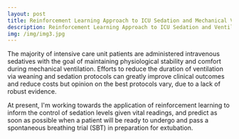 ```yaml
---
layout: post
title: Reinforcement Learning Approach to ICU Sedation and Mechanical Ventilator Management
description: Reinforcement Learning Approach to ICU Sedation and Ventilator Management
img: /img/img3.jpg
---
```


The majority of intensive care unit patients are administered intravenous sedatives with the goal of maintaining physiological stability and comfort during mechanical ventilation. Efforts to reduce the duration of ventilation via weaning and sedation protocols can greatly improve clinical outcomes and reduce costs but opinion on the best protocols vary, due to a lack of robust evidence. 

At present, I'm working towards the application of reinforcement learning to inform the control of sedation levels given vital readings, and predict as soon as possible when a patient will be ready to undergo and pass a spontaneous breathing trial (SBT) in preparation for extubation.

<div class="img_row">
	<img class="col three" src="{{ site.baseurl }}/img/icu.jpg" alt="" title="ICU"/>
</div>

